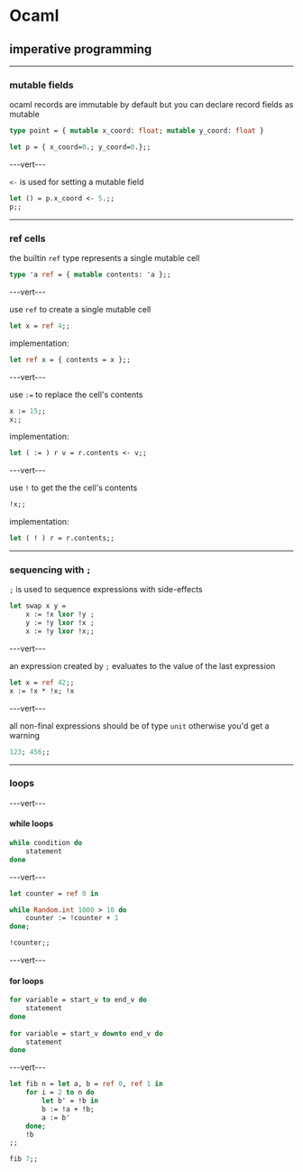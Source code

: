 # Ocaml

## imperative programming

---

### mutable fields

ocaml records are immutable by default but you can declare record fields as mutable

```ocaml
type point = { mutable x_coord: float; mutable y_coord: float }

let p = { x_coord=0.; y_coord=0.};;
```
<!-- .element: data-thebe-executable-ocaml -->

---vert---

`<-` is used for setting a mutable field

```ocaml
let () = p.x_coord <- 5.;;
p;;
```
<!-- .element: data-thebe-executable-ocaml -->

---

### ref cells

the builtin `ref` type represents a single mutable cell

```ocaml
type 'a ref = { mutable contents: 'a };;
```

---vert---

use `ref` to create a single mutable cell

```ocaml
let x = ref 4;;
```
<!-- .element: data-thebe-executable-ocaml -->

implementation:

```ocaml
let ref x = { contents = x };;
```

---vert---

use `:=` to replace the cell's contents

```ocaml
x := 15;;
x;;
```
<!-- .element: data-thebe-executable-ocaml -->

implementation:

```ocaml
let ( := ) r v = r.contents <- v;;
```

---vert---

use `!` to get the the cell's contents

```ocaml
!x;;
```
<!-- .element: data-thebe-executable-ocaml -->

implementation:

```ocaml
let ( ! ) r = r.contents;;
```

---

### sequencing with `;`

`;` is used to sequence expressions with side-effects

```ocaml
let swap x y =
    x := !x lxor !y ;
    y := !y lxor !x ;
    x := !y lxor !x;;
```
<!-- .element: data-thebe-executable-ocaml -->

---vert---

an expression created by `;` evaluates to the value of the last expression

```ocaml
let x = ref 42;;
x := !x * !x; !x
```
<!-- .element: data-thebe-executable-ocaml -->

---vert---

all non-final expressions should be of type `unit` otherwise you'd get a warning

```ocaml
123; 456;;
```
<!-- .element: data-thebe-executable-ocaml -->

---

### loops

---vert---

#### while loops

```ocaml
while condition do
    statement
done
```

---vert---

```ocaml
let counter = ref 0 in

while Random.int 1000 > 10 do
    counter := !counter + 1
done;

!counter;;
```
<!-- .element: data-thebe-executable-ocaml -->

---vert---

#### for loops

```ocaml
for variable = start_v to end_v do
    statement
done
  
for variable = start_v downto end_v do
    statement
done
```

---vert---

```ocaml
let fib n = let a, b = ref 0, ref 1 in
    for i = 2 to n do
        let b' = !b in
        b := !a + !b;
        a := b'
    done;
    !b
;;

fib 7;;
```
<!-- .element: data-thebe-executable-ocaml -->
